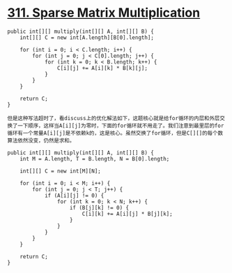 # [311. Sparse Matrix Multiplication](https://leetcode.com/problems/sparse-matrix-multiplication/)


```
public int[][] multiply(int[][] A, int[][] B) {
    int[][] C = new int[A.length][B[0].length];

    for (int i = 0; i < C.length; i++) {
        for (int j = 0; j < C[0].length; j++) {
            for (int k = 0; k < B.length; k++) {
                C[i][j] += A[i][k] * B[k][j];
            }
        }
    }

    return C;
}
```

`
但是这种写法超时了，看discuss上的优化解法如下，这题核心就是给for循环的内层和外层交换了一下顺序，这样当A[i][j]为零时，下面的for循环就不用走了。我们注意到最里层的for循环有一个常量A[i][j]是不依赖k的，这是核心。虽然交换了for循环，但是C[][]的每个数算法依然没变，仍然是求和。
`

```
public int[][] multiply(int[][] A, int[][] B) {
    int M = A.length, T = B.length, N = B[0].length;

    int[][] C = new int[M][N];

    for (int i = 0; i < M; i++) {
        for (int j = 0; j < T; j++) {
            if (A[i][j] != 0) {
                for (int k = 0; k < N; k++) {
                    if (B[j][k] != 0) {
                        C[i][k] += A[i][j] * B[j][k];
                    }
                }
            }
        }
    }

    return C;
}
```